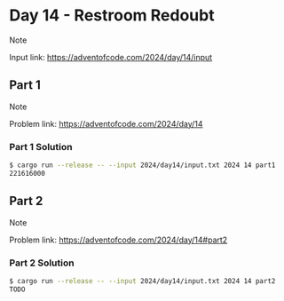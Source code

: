 # Day 14 - Restroom Redoubt

> [!NOTE]
> Input link: <https://adventofcode.com/2024/day/14/input>

## Part 1

> [!NOTE]
> Problem link: <https://adventofcode.com/2024/day/14>

### Part 1 Solution

```bash
$ cargo run --release -- --input 2024/day14/input.txt 2024 14 part1
221616000
```

## Part 2

> [!NOTE]
> Problem link: <https://adventofcode.com/2024/day/14#part2>

### Part 2 Solution

```bash
$ cargo run --release -- --input 2024/day14/input.txt 2024 14 part2
TODO
```
